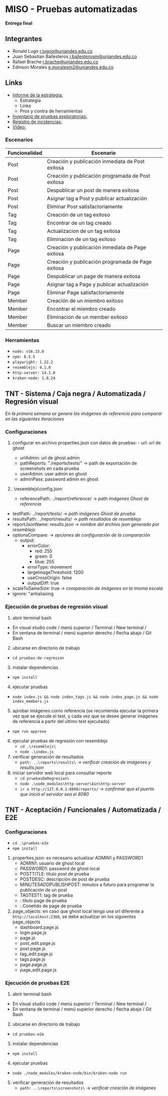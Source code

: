 # MISO - Pruebas automatizadas

**Entrega final**

## Integrantes

- Ronald Lugo <r.lugoq@uniandes.edu.co>
- Juan Sebastian Ballesteros <j.ballesterosm@uniandes.edu.co>
- Rafael Brache <r.brache@uniandes.edu.co>
- Edinson Morales <e.moralesm2@uniandes.edu.co>

## Links
- [Informe de la estrategia:](https://uniandes-my.sharepoint.com/:w:/g/personal/r_lugoq_uniandes_edu_co/EZiJeKyCT-dAhdCjxl7435kBgaRVbya9YeLZaBM7DEpbpQ?e=SBaSdU)
  - Estrategia
  - Links
  - Pros y contra de herramientas
- [Inventario de pruebas exploratorias:](https://uniandes-my.sharepoint.com/:x:/g/personal/r_lugoq_uniandes_edu_co/ERcV_aRmEQVHnL8zSLFe1H4BpT2uUE-xgY0Y97Mn7zJgTA?e=zLedDO)
- [Registro de incidencias:](https://github.com/MISO-4103-202212-PruebasAutomatizadas/Ghost/issues)
- [Video:](https://uniandes-my.sharepoint.com/:f:/g/personal/r_lugoq_uniandes_edu_co/EpczswqO9WhJpb5l22L-hzABlKqu-02uoTHoO19r0bjt9w)

### Escenarios
| Funcionalidad | Escenario                                            |
|---------------|------------------------------------------------------| 
| Post          | Creación y publicación inmediata de Post exitosa  |
| Post          | Creación y publicación programada de Post exitosa | 
| Post          | Despublicar un post de manera exitosa                |
| Post          | Asignar tag a Post y publicar actualización          |
| Post          | Eliminar Post satisfactoriamente                     |
| Tag           | Creación de un tag exitoso                           |
| Tag           | Encontrar de un tag creado                           |
| Tag           | Actualizacion de un tag exitosa                      |
| Tag           | Eliminacion de un tag exitoso                        |
| Page          | Creación y publicación inmediata de Page exitosa     |
| Page          | Creación y publicación programada de Page exitosa    |
| Page          | Despublicar un page de manera exitosa                |
| Page          | Asignar tag a Page y publicar actualización          |
| Page          | Eliminar Page satisfactoriamente                     |
| Member        | Creación de un miembro exitoso                       |
| Member        | Encontrar el miembro creado                          |
| Member        | Eliminacion de un member exitoso                     |
| Member        | Buscar un miembro creado                             |

### Herramientas
- `node: v16.15.0`
- `npm: 8.5.5` 
- `playwright: 1.22.2`
- `resemblejs: 4.1.0`
- `http-server: 14.1.0`
- `kraken-node: 1.0.24`

## TNT - Sistema / Caja negra / Automatizada / Regresión visual 
*En la primera semana se genera las imágenes de referencia para comparar en las siguientes iteraciones*

### Configuraciones
1. configurar en archivo properties.json con datos de pruebas:
		- url: url de ghost
    - urlAdmin: url de ghost admin
    - pathReports: "./reports/tests/" -> path de exportación de screenshots en cada prueba
    - userAdmin: user admin en ghost
    - adminPass: password admin en ghost

2. .\resemblejs\config.json
	- referencePath: ../report/reference/  -> *path imágenes Ghost de referencia*
  - testPath: ../report/tests/  -> *path imágenes Ghost de prueba*
  - resultsPath: ../report/results/  -> *path resultados de resemblejs*
  - reportJsonName: results.json  -> *nombre del archivo json generado por resemblejs*
  - optionsCompare:  -> *opciones de configuración de la comparación*
    - output: 
      - errorColor: 
        - red: 255
        - green: 0
        - blue: 255
      - errorType: movement
      - largeImageThreshold: 1200
      - useCrossOrigin: false
      - outputDiff: true
  - scaleToSameSize: true  -> *comparación de imágenes en la misma escala*
  - ignore: "antialiasing  


### Ejecución de pruebas de regresión visual

1. abrir terminal bash
  - En visual studio code / menú superior / Terminal / New terminal / 
  - En ventana de terminal / menú superior derecho / flecha abajo / Git Bash
2. ubicarse en directorio de trabajo
  - `cd pruebas-de-regresion`
3. instalar dependencias
  - `npm install`
4. ejecutar pruebas
  - `node index.js && node index_tags.js && node index_page.js && node index_members.js`
5. aprobar imágenes como referencia (se recomienda ejecutar la primera vez que se ejecute el test, y cada vez que se desee generar imágenes de referencia a partir del último test ejecutado)
  - `npm run approve`
6. ejecutar pruebas de regresión con resemblejs
	- `cd .\resemblejs\`
	- `node .\index.js`
7. verificar generación de resultados
	- `path: ..\reports\results\`  -> *verificar creación de imágenes y results.json*
8. iniciar servidor web local para consultar reporte
	- `cd pruebasDeRegresion\`
	-	`node .\node_modules\http-server\bin\http-server`
	- `ir a http://127.0.0.1:8080/reports/`  -> *confirmar que el puerto que inició el servidor sea el 8080*

## TNT - Aceptación / Funcionales / Automatizada / E2E
### Configuraciones
- `cd .\pruebas-e2e`
- `npm install`

1. properties.json: es necesario actualizar ADMIN1 y PASSWORD1
	- ADMIN1: usuario de ghost local 
	- PASSWORD1: password de ghost local 
	- POSTTITLE: titulo post de prueba 
	- POSTDESC: descripción de post de prueba 
	- MINUTESADDPUBLISHPOST: minutos a futuro para programar la publicación de un post 
	- TAGTEST1: tag de prueba 
	- <PAGETITLE> : titulo page de prueba
	- <PAGEDESC> : Conetido de page de prueba
2. page_objects: en caso que ghost local tenga una url diferente a `http://localhost:2368`, se debe actualizar en los siguientes page_objects
	- dashboard.page.js
	- login.page.js
	- page.js
	- post_edit.page.js
	- post.page.js
	- tag_edit.page.js
	- tags.page.js
	- page.page.js
	- page_edit.page.js

### Ejecución de pruebas E2E
1. abrir terminal bash
  - En visual studio code / menú superior / Terminal / New terminal / 
  - En ventana de terminal / menú superior derecho / flecha abajo / Git Bash
2. ubicarse en directorio de trabajo
  - `cd pruebas-e2e`
3. instalar dependencias
  - `npm install`
4. ejecutar pruebas
  - `node ./node_modules/kraken-node/bin/kraken-node run`
5. verificar generación de resultados
	- `path: ..\reports\screenshots\`  -> *verificar creación de imágenes*
